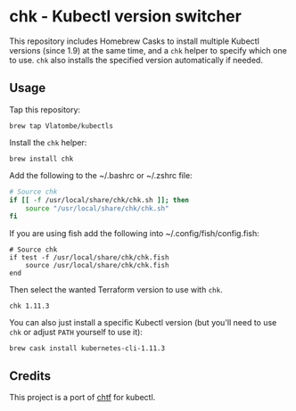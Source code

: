 # chk - Kubectl version switcher

This repository includes Homebrew Casks to install multiple Kubectl versions (since 1.9) at the same time, and a `chk` helper to specify which one to use. `chk` also installs the specified version automatically if needed.

## Usage

Tap this repository:

    brew tap Vlatombe/kubectls

Install the `chk` helper:

    brew install chk

Add the following to the ~/.bashrc or ~/.zshrc file:

```bash
# Source chk
if [[ -f /usr/local/share/chk/chk.sh ]]; then
    source "/usr/local/share/chk/chk.sh"
fi
```

If you are using fish add the following into ~/.config/fish/config.fish:

```fish
# Source chk
if test -f /usr/local/share/chk/chk.fish
    source /usr/local/share/chk/chk.fish
end
```

Then select the wanted Terraform version to use with `chk`.

    chk 1.11.3

You can also just install a specific Kubectl version (but you'll need to use `chk` or adjust `PATH` yourself to use it):

    brew cask install kubernetes-cli-1.11.3

## Credits

This project is a port of [chtf](https://github.com/Yleisradio/homebrew-terraforms) for kubectl.
